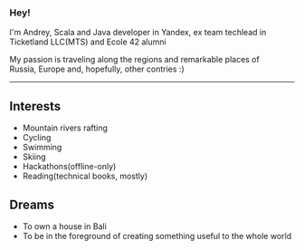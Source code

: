 ### Hey!

I'm Andrey, Scala and Java developer in Yandex, ex team techlead in Ticketland LLC(MTS) and Ecole 42 alumni

My passion is traveling along the regions and remarkable places of  
Russia, Europe and, hopefully, other contries :)

---

## Interests

- Mountain rivers rafting
- Cycling
- Swimming
- Skiing
- Hackathons(offline-only)
- Reading(technical books, mostly)

## Dreams

- To own a house in Bali
- To be in the foreground of creating something useful to the whole world
